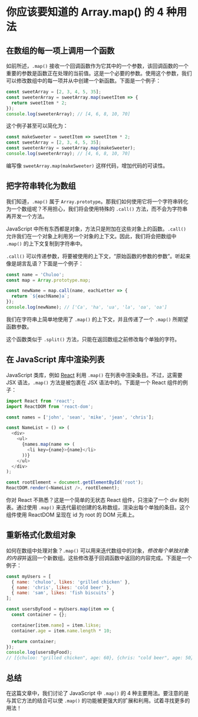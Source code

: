 # 你应该要知道的 Array.map() 的 4 种用法

## 在数组的每一项上调用一个函数

如前所述，`.map()` 接收一个回调函数作为它其中的一个参数，该回调函数的一个重要的参数是函数正在处理的当前值。这是一个必要的参数。使用这个参数，我们可以修改数组中的每一项并从中创建一个新函数。下面是一个例子：

```javascript
const sweetArray = [2, 3, 4, 5, 35];
const sweeterArray = sweetArray.map(sweetItem => {
  return sweetItem * 2;
});
console.log(sweeterArray); // [4, 6, 8, 10, 70]
```

这个例子甚至可以简化为：

```javascript
const makeSweeter = sweetItem => sweetItem * 2;
const sweetArray = [2, 3, 4, 5, 35];
const sweeterArray = sweetArray.map(makeSweeter);
console.log(sweeterArray); // [4, 6, 8, 10, 70]
```

编写像 `sweetArray.map(makeSweeter)` 这样代码，增加代码的可读性。

## 把字符串转化为数组

我们知道，`.map()` 属于 `Array.prototype`。那我们如何使用它将一个字符串转化为一个数组呢？不用担心，我们将会使用特殊的 `.call()` 方法，而不会为字符串再开发一个方法。

JavaScript 中所有东西都是对象，方法只是附加在这些对象上的函数。`.call()` 允许我们在一个对象上利用另一个对象的上下文。因此，我们将会把数组中 `.map()` 的上下文复制到字符串中。

`.call()` 可以传递参数，将要被使用的上下文，“原始函数的参数的参数”。听起来像是胡言乱语？下面是一个例子：

```javascript
const name = 'Chuloo';
const map = Array.prototype.map;

const newName = map.call(name, eachLetter => {
  return `${eachName}a`;
});
console.log(newName); // ['Ca', 'ha', 'ua', 'la', 'oa', 'oa']
```

我们在字符串上简单地使用了 `.map()` 的上下文，并且传递了一个 `.map()` 所期望函数参数。

这个函数类似于 `.split()` 方法，只能在返回数组之前修改每个单独的字符。

## 在 JavaScript 库中渲染列表

JavaScript 类库，例如 [React][react] 利用 `.map()` 在列表中渲染条目。不过，这需要 JSX 语法，`.map()` 方法是被包裹在 JSX 语法中的。下面是一个 React 组件的例子：

```javascript
import React from 'react';
import ReactDOM from 'react-dom';

const names = ['john', 'sean', 'mike', 'jean', 'chris'];

const NameList = () => (
  <div>
    <ul>
      {names.map(name => (
        <li key={name}>{name}</li>
      ))}
    </ul>
  </div>
);

const rootElement = document.getElementById('root');
ReactDOM.render(<NameList />, rootElement);
```

你对 React 不熟悉？这是一个简单的无状态 React 组件，只渲染了一个 div 和列表。通过使用 `.map()` 来迭代最初创建的名称数组，渲染出每个单独的条目。这个组件使用 ReactDOM 呈现在 id 为 root 的 DOM 元素上。

## 重新格式化数组对象

如何在数组中处理对象？`.map()` 可以用来迭代数组中的对象，*修改每个单独对象的内容*并返回一个新数组。这些修改基于回调函数中返回的内容完成。下面是一个例子：

```javascript
const myUsers = [
  { name: 'chuloo', likes: 'grilled chicken' },
  { name: 'chris', likes: 'cold beer' },
  { name: 'sam', likes: 'fish biscuits' }
];

const usersByFood = myUsers.map(item => {
  const container = {};

  container[item.name] = item.likse;
  container.age = item.name.length * 10;

  return container;
});
console.log(usersByFood);
// [{chuloo: "grilled chicken", age: 60}, {chris: "cold beer", age: 50}, {sam: "fish biscuits", age: 30}]
```

## 总结

在这篇文章中，我们讨论了 JavaScript 中 `.map()` 的 4 种主要用法。要注意的是与其它方法的结合可以使 `.map()` 的功能被更强大的扩展和利用。试着寻找更多的用法！

[react]: https://reactjs.org/
